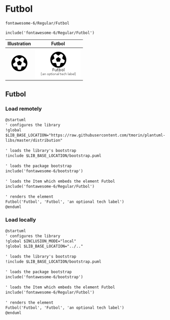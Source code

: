 # Futbol


```text
fontawesome-6/Regular/Futbol
```

```text
include('fontawesome-6/Regular/Futbol')
```



| Illustration | Futbol |
| :---: | :---: |
| ![illustration for Illustration](../../fontawesome-6/Regular/Futbol.png) | ![illustration for Futbol](../../fontawesome-6/Regular/Futbol.Local.png) |




## Futbol

### Load remotely
```plantuml
@startuml
' configures the library
!global $LIB_BASE_LOCATION="https://raw.githubusercontent.com/tmorin/plantuml-libs/master/distribution"

' loads the library's bootstrap
!include $LIB_BASE_LOCATION/bootstrap.puml

' loads the package bootstrap
include('fontawesome-6/bootstrap')

' loads the Item which embeds the element Futbol
include('fontawesome-6/Regular/Futbol')

' renders the element
Futbol('Futbol', 'Futbol', 'an optional tech label')
@enduml
```

### Load locally
```plantuml
@startuml
' configures the library
!global $INCLUSION_MODE="local"
!global $LIB_BASE_LOCATION="../.."

' loads the library's bootstrap
!include $LIB_BASE_LOCATION/bootstrap.puml

' loads the package bootstrap
include('fontawesome-6/bootstrap')

' loads the Item which embeds the element Futbol
include('fontawesome-6/Regular/Futbol')

' renders the element
Futbol('Futbol', 'Futbol', 'an optional tech label')
@enduml
```

